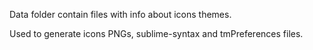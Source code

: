 Data folder contain files with info about icons themes.  

Used to generate icons PNGs, sublime-syntax and tmPreferences files.  
